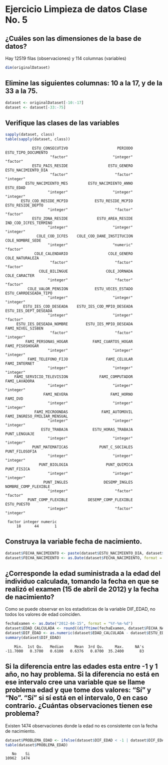 # Ejercicio Limpieza de datos Clase No. 5

## ¿Cuáles son las dimensiones de la base de datos?

Hay 12519 filas (observaciones) y 114 columnas (variables)

```R
dim(originalDataset)
```

## Elimine las siguientes columnas: 10 a la 17, y de la 33 a la 75.

```R
dataset <- originalDataset[-10:-17]
dataset <- dataset[-33:-75]
```

## Verifique las clases de las variables

```R
sapply(dataset, class)
table(sapply(dataset, class))
```

```text
            ESTU_CONSECUTIVO                      PERIODO          ESTU_TIPO_DOCUMENTO 
                    "factor"                    "integer"                     "factor" 
            ESTU_PAIS_RESIDE                  ESTU_GENERO          ESTU_NACIMIENTO_DIA 
                    "factor"                     "factor"                    "integer" 
         ESTU_NACIMIENTO_MES         ESTU_NACIMIENTO_ANNO                    ESTU_EDAD 
                   "integer"                    "integer"                    "integer" 
       ESTU_COD_RESIDE_MCPIO            ESTU_RESIDE_MCPIO            ESTU_RESIDE_DEPTO 
                   "integer"                     "factor"                     "factor" 
            ESTU_ZONA_RESIDE             ESTU_AREA_RESIDE        IND_COD_ICFES_TERMINO 
                   "integer"                    "integer"                    "integer" 
              COLE_COD_ICFES    COLE_COD_DANE_INSTITUCION             COLE_NOMBRE_SEDE 
                   "integer"                    "numeric"                     "factor" 
             COLE_CALENDARIO                  COLE_GENERO              COLE_NATURALEZA 
                    "factor"                     "factor"                     "factor" 
               COLE_BILINGUE                 COLE_JORNADA                COLE_CARACTER 
                   "integer"                     "factor"                     "factor" 
          COLE_VALOR_PENSION            ESTU_VECES_ESTADO        ESTU_CARRDESEADA_TIPO 
                   "integer"                    "integer"                    "integer" 
        ESTU_IES_COD_DESEADA    ESTU_IES_COD_MPIO_DESEADA        ESTU_IES_DEPT_DESEADA 
                   "integer"                    "integer"                     "factor" 
     ESTU_IES_DESEADA_NOMBRE        ESTU_IES_MPIO_DESEADA            FAMI_NIVEL_SISBEN 
                    "factor"                     "factor"                    "integer" 
         FAMI_PERSONAS_HOGAR           FAMI_CUARTOS_HOGAR              FAMI_PISOSHOGAR 
                   "integer"                    "integer"                    "integer" 
          FAMI_TELEFONO_FIJO                 FAMI_CELULAR                FAMI_INTERNET 
                   "integer"                    "integer"                    "integer" 
    FAMI_SERVICIO_TELEVISION              FAMI_COMPUTADOR                FAMI_LAVADORA 
                   "integer"                    "integer"                    "integer" 
                 FAMI_NEVERA                   FAMI_HORNO                     FAMI_DVD 
                   "integer"                    "integer"                    "integer" 
             FAMI_MICROONDAS               FAMI_AUTOMOVIL FAMI_INGRESO_FMILIAR_MENSUAL 
                   "integer"                    "integer"                    "integer" 
                ESTU_TRABAJA           ESTU_HORAS_TRABAJA                PUNT_LENGUAJE 
                   "integer"                    "integer"                    "integer" 
            PUNT_MATEMATICAS              PUNT_C_SOCIALES               PUNT_FILOSOFIA 
                   "integer"                    "integer"                    "integer" 
               PUNT_BIOLOGIA                 PUNT_QUIMICA                  PUNT_FISICA 
                   "integer"                    "integer"                    "integer" 
                 PUNT_INGLES                DESEMP_INGLES         NOMBRE_COMP_FLEXIBLE 
                   "integer"                     "factor"                     "factor" 
          PUNT_COMP_FLEXIBLE         DESEMP_COMP_FLEXIBLE                  ESTU_PUESTO 
                   "integer"                     "factor"                    "integer" 
```

```text
 factor integer numeric 
     18      44       1 
```

## Construya la variable fecha de nacimiento.

```R
dataset$FECHA_NACIMIENTO <- paste(dataset$ESTU_NACIMIENTO_DIA, dataset$ESTU_NACIMIENTO_MES, dataset$ESTU_NACIMIENTO_ANNO, sep = "-")
dataset$FECHA_NACIMIENTO <- as.Date(dataset$FECHA_NACIMIENTO, format = "%d-%m-%Y")
```

## ¿Corresponde la edad suministrada a la edad del individuo calculada, tomando la fecha en que se realizó el examen (15 de abril de 2012) y la fecha de nacimiento?

Como se puede observar en los estadisticas de la variable DIF_EDAD, no todos los valores de edad coinciden.

```R
fechaExamen <- as.Date("2012-04-15", format = "%Y-%m-%d")
dataset$EDAD_CALCULADA <- round((difftime(fechaExamen, dataset$FECHA_NACIMIENTO, units = "weeks") / 52.25), 2)
dataset$DIF_EDAD <- as.numeric(dataset$EDAD_CALCULADA - dataset$ESTU_EDAD)
summary(dataset$DIF_EDAD)
```

```text
    Min.  1st Qu.   Median     Mean  3rd Qu.     Max.     NA's 
-11.7000   0.3700   0.6100   0.6376   0.8700  35.2400       83 
```
## Si la diferencia entre las edades esta entre -1 y 1 año, no hay problema. Si la diferencia no está en ese intervalo cree una variable que se llame problema edad y que tome dos valores: “Sí” y “No”. “Sí” si sí está en el intervalo, 0 en caso contrario. ¿Cuántas observaciones tienen ese problema?

Existen 1474 observaciones donde la edad no es consistente con la fecha de nacimiento.

```R
dataset$PROBLEMA_EDAD <- ifelse(dataset$DIF_EDAD < -1 | dataset$DIF_EDAD > 1, "Si", "No")
table(dataset$PROBLEMA_EDAD)
```

```text
   No    Si 
10962  1474 
```